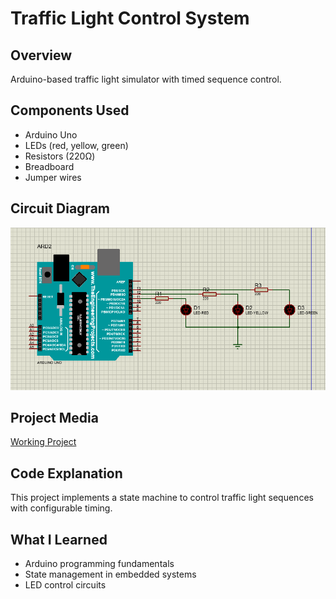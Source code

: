 
# Traffic Light Control System

## Overview
Arduino-based traffic light simulator with timed sequence control.

## Components Used
- Arduino Uno
- LEDs (red, yellow, green)
- Resistors (220Ω)
- Breadboard
- Jumper wires

## Circuit Diagram
![Circuit Diagram](Media/circuit-diagram.png)

## Project Media
[Working Project](https://drive.google.com/file/d/1JWm2L4IJGw7lL7AngL84dj5aizoNo5hC/view?usp=sharing)

## Code Explanation
This project implements a state machine to control traffic light sequences with configurable timing.

## What I Learned
- Arduino programming fundamentals
- State management in embedded systems
- LED control circuits
